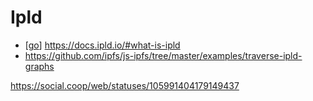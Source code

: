 # Ipld

- [[go]] https://docs.ipld.io/#what-is-ipld
- https://github.com/ipfs/js-ipfs/tree/master/examples/traverse-ipld-graphs

https://social.coop/web/statuses/105991404179149437

[//begin]: # "Autogenerated link references for markdown compatibility"
[go]: go "Go"
[//end]: # "Autogenerated link references"